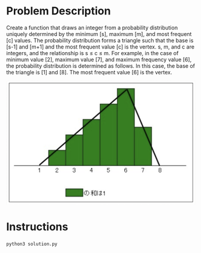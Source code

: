 # Problem Description

Create a function that draws an integer from a probability distribution uniquely determined by the minimum [s], maximum [m], and most frequent [c] values.
The probability distribution forms a triangle such that the base is [s-1] and [m+1] and the most frequent value [c] is the vertex.
s, m, and c are integers, and the relationship is s ≤ c ≤ m.
For example, in the case of minimum value [2], maximum value [7], and maximum frequency value [6], the probability distribution is determined as follows.
In this case, the base of the triangle is [1] and [8]. The most frequent value [6] is the vertex.

![Image](./img.png)
# Instructions

`python3 solution.py`